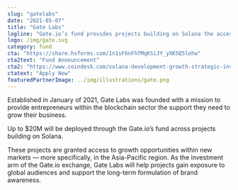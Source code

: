 ```yaml
---
slug: "gatelabs"
date: "2021-05-07"
title: "Gate Labs"
logline: "Gate.io’s fund provides projects building on Solana the access to growth opportunities within new markets in the Asia-Pacific region."
logo: /img/gate.svg
category: fund
cta: "https://share.hsforms.com/1n1sF6nFhTMqKSiJY_yXK5Q5lohw"
cta2text: "Fund Announcement"
cta2: "https://www.coindesk.com/solana-development-growth-strategic-investment-funds"
ctatext: "Apply Now"
featuredPartnerImage: ../img/illustrations/gate.png
---
```


Established in January of 2021, Gate Labs was founded with a mission to provide entrepreneurs within the blockchain sector the support they need to grow their business.

Up to $20M will be deployed through the Gate.io’s fund across projects building on Solana.

These projects are granted access to growth opportunities within new markets — more specifically, in the Asia-Pacific region. As the investment arm of the Gate.io exchange, Gate Labs will help projects gain exposure to global audiences and support the long-term formulation of brand awareness.

